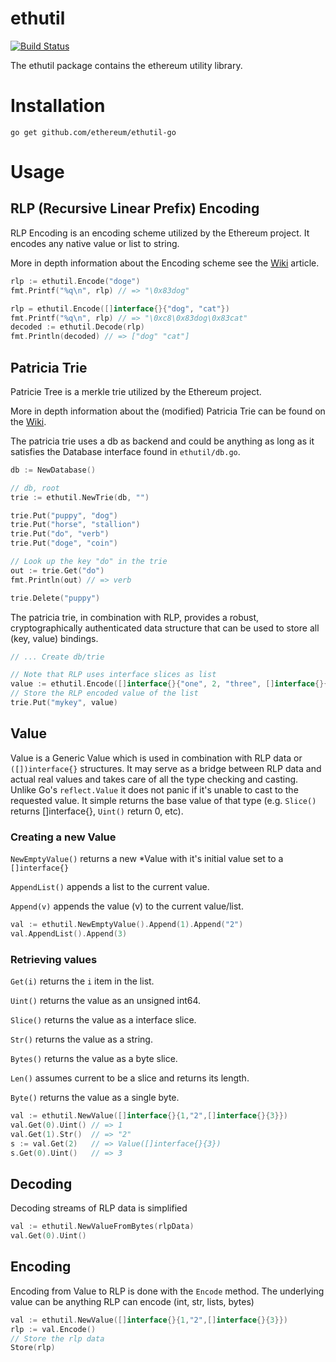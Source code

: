 # ethutil

[![Build
Status](https://travis-ci.org/chattynet/chatty.png?branch=master)](https://travis-ci.org/chattynet/chatty)

The ethutil package contains the ethereum utility library.

# Installation

`go get github.com/ethereum/ethutil-go`

# Usage

## RLP (Recursive Linear Prefix) Encoding

RLP Encoding is an encoding scheme utilized by the Ethereum project. It
encodes any native value or list to string.

More in depth information about the Encoding scheme see the [Wiki](http://wiki.ethereum.org/index.php/RLP)
article.

```go
rlp := ethutil.Encode("doge")
fmt.Printf("%q\n", rlp) // => "\0x83dog"

rlp = ethutil.Encode([]interface{}{"dog", "cat"})
fmt.Printf("%q\n", rlp) // => "\0xc8\0x83dog\0x83cat"
decoded := ethutil.Decode(rlp)
fmt.Println(decoded) // => ["dog" "cat"]
```

## Patricia Trie

Patricie Tree is a merkle trie utilized by the Ethereum project.

More in depth information about the (modified) Patricia Trie can be
found on the [Wiki](http://wiki.ethereum.org/index.php/Patricia_Tree).

The patricia trie uses a db as backend and could be anything as long as
it satisfies the Database interface found in `ethutil/db.go`.

```go
db := NewDatabase()

// db, root
trie := ethutil.NewTrie(db, "")

trie.Put("puppy", "dog")
trie.Put("horse", "stallion")
trie.Put("do", "verb")
trie.Put("doge", "coin")

// Look up the key "do" in the trie
out := trie.Get("do")
fmt.Println(out) // => verb

trie.Delete("puppy")
```

The patricia trie, in combination with RLP, provides a robust,
cryptographically authenticated data structure that can be used to store
all (key, value) bindings.

```go
// ... Create db/trie

// Note that RLP uses interface slices as list
value := ethutil.Encode([]interface{}{"one", 2, "three", []interface{}{42}})
// Store the RLP encoded value of the list
trie.Put("mykey", value)
```

## Value

Value is a Generic Value which is used in combination with RLP data or
`([])interface{}` structures. It may serve as a bridge between RLP data
and actual real values and takes care of all the type checking and
casting. Unlike Go's `reflect.Value` it does not panic if it's unable to
cast to the requested value. It simple returns the base value of that
type (e.g. `Slice()` returns []interface{}, `Uint()` return 0, etc).

### Creating a new Value

`NewEmptyValue()` returns a new \*Value with it's initial value set to a
`[]interface{}`

`AppendList()` appends a list to the current value.

`Append(v)` appends the value (v) to the current value/list.

```go
val := ethutil.NewEmptyValue().Append(1).Append("2")
val.AppendList().Append(3)
```

### Retrieving values

`Get(i)` returns the `i` item in the list.

`Uint()` returns the value as an unsigned int64.

`Slice()` returns the value as a interface slice.

`Str()` returns the value as a string.

`Bytes()` returns the value as a byte slice.

`Len()` assumes current to be a slice and returns its length.

`Byte()` returns the value as a single byte.

```go
val := ethutil.NewValue([]interface{}{1,"2",[]interface{}{3}})
val.Get(0).Uint() // => 1
val.Get(1).Str()  // => "2"
s := val.Get(2)   // => Value([]interface{}{3})
s.Get(0).Uint()   // => 3
```

## Decoding

Decoding streams of RLP data is simplified

```go
val := ethutil.NewValueFromBytes(rlpData)
val.Get(0).Uint()
```

## Encoding

Encoding from Value to RLP is done with the `Encode` method. The
underlying value can be anything RLP can encode (int, str, lists, bytes)

```go
val := ethutil.NewValue([]interface{}{1,"2",[]interface{}{3}})
rlp := val.Encode()
// Store the rlp data
Store(rlp)
```

